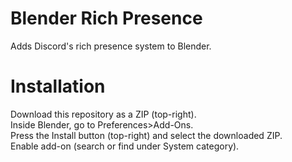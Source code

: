 # Blender Rich Presence
 Adds Discord's rich presence system to Blender.

# Installation
 Download this repository as a ZIP (top-right).  <br>
 Inside Blender, go to Preferences>Add-Ons. <br>
 Press the Install button (top-right) and select the downloaded ZIP. <br>
 Enable add-on (search or find under System category). <br>

